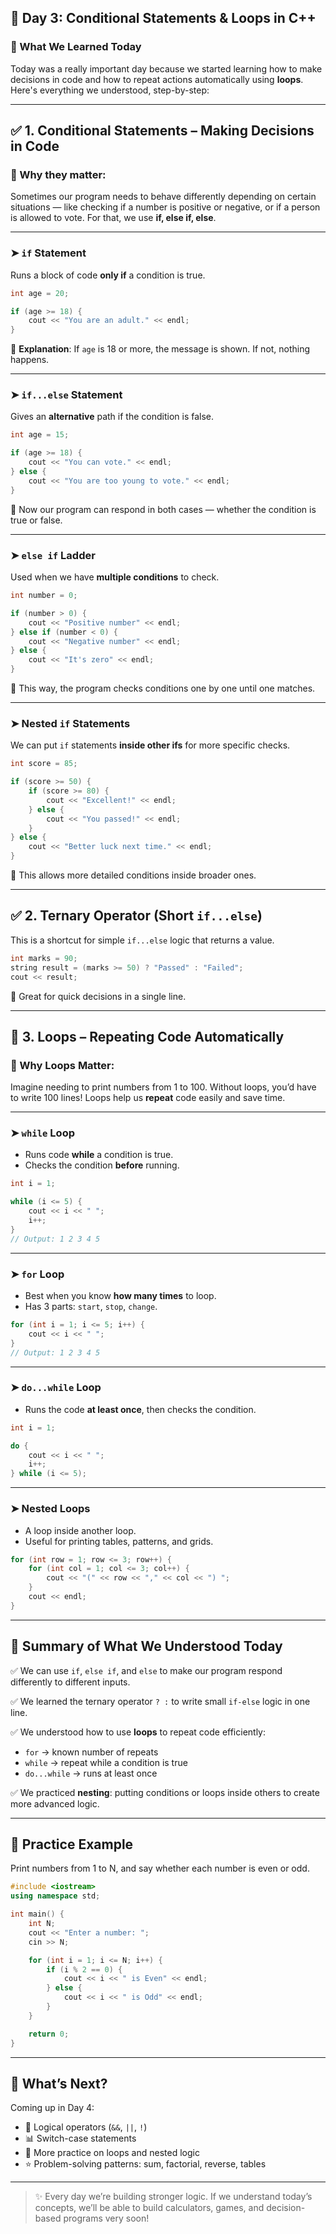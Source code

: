 ## 📘 Day 3: Conditional Statements & Loops in C++

### 🧠 What We Learned Today

Today was a really important day because we started learning how to make decisions in code and how to repeat actions automatically using **loops**. Here's everything we understood, step-by-step:

---

## ✅ 1. Conditional Statements – Making Decisions in Code

### 📌 Why they matter:

Sometimes our program needs to behave differently depending on certain situations — like checking if a number is positive or negative, or if a person is allowed to vote. For that, we use **if, else if, else**.

---

### ➤ `if` Statement

Runs a block of code **only if** a condition is true.

```cpp
int age = 20;

if (age >= 18) {
    cout << "You are an adult." << endl;
}
```

🧠 **Explanation**: If `age` is 18 or more, the message is shown. If not, nothing happens.

---

### ➤ `if...else` Statement

Gives an **alternative** path if the condition is false.

```cpp
int age = 15;

if (age >= 18) {
    cout << "You can vote." << endl;
} else {
    cout << "You are too young to vote." << endl;
}
```

🧠 Now our program can respond in both cases — whether the condition is true or false.

---

### ➤ `else if` Ladder

Used when we have **multiple conditions** to check.

```cpp
int number = 0;

if (number > 0) {
    cout << "Positive number" << endl;
} else if (number < 0) {
    cout << "Negative number" << endl;
} else {
    cout << "It's zero" << endl;
}
```

🧠 This way, the program checks conditions one by one until one matches.

---

### ➤ Nested `if` Statements

We can put `if` statements **inside other ifs** for more specific checks.

```cpp
int score = 85;

if (score >= 50) {
    if (score >= 80) {
        cout << "Excellent!" << endl;
    } else {
        cout << "You passed!" << endl;
    }
} else {
    cout << "Better luck next time." << endl;
}
```

🧠 This allows more detailed conditions inside broader ones.

---

## ✅ 2. Ternary Operator (Short `if...else`)

This is a shortcut for simple `if...else` logic that returns a value.

```cpp
int marks = 90;
string result = (marks >= 50) ? "Passed" : "Failed";
cout << result;
```

🧠 Great for quick decisions in a single line.

---

## 🔁 3. Loops – Repeating Code Automatically

### 📌 Why Loops Matter:

Imagine needing to print numbers from 1 to 100. Without loops, you’d have to write 100 lines! Loops help us **repeat** code easily and save time.

---

### ➤ `while` Loop

* Runs code **while** a condition is true.
* Checks the condition **before** running.

```cpp
int i = 1;

while (i <= 5) {
    cout << i << " ";
    i++;
}
// Output: 1 2 3 4 5
```

---

### ➤ `for` Loop

* Best when you know **how many times** to loop.
* Has 3 parts: `start`, `stop`, `change`.

```cpp
for (int i = 1; i <= 5; i++) {
    cout << i << " ";
}
// Output: 1 2 3 4 5
```

---

### ➤ `do...while` Loop

* Runs the code **at least once**, then checks the condition.

```cpp
int i = 1;

do {
    cout << i << " ";
    i++;
} while (i <= 5);
```

---

### ➤ Nested Loops

* A loop inside another loop.
* Useful for printing tables, patterns, and grids.

```cpp
for (int row = 1; row <= 3; row++) {
    for (int col = 1; col <= 3; col++) {
        cout << "(" << row << "," << col << ") ";
    }
    cout << endl;
}
```

---

## 💭 Summary of What We Understood Today

✅ We can use `if`, `else if`, and `else` to make our program respond differently to different inputs.

✅ We learned the ternary operator `? :` to write small `if-else` logic in one line.

✅ We understood how to use **loops** to repeat code efficiently:

* `for` → known number of repeats
* `while` → repeat while a condition is true
* `do...while` → runs at least once

✅ We practiced **nesting**: putting conditions or loops inside others to create more advanced logic.

---

## 🧠 Practice Example

Print numbers from 1 to N, and say whether each number is even or odd.

```cpp
#include <iostream>
using namespace std;

int main() {
    int N;
    cout << "Enter a number: ";
    cin >> N;

    for (int i = 1; i <= N; i++) {
        if (i % 2 == 0) {
            cout << i << " is Even" << endl;
        } else {
            cout << i << " is Odd" << endl;
        }
    }

    return 0;
}
```

---

## 🔎 What’s Next?

Coming up in Day 4:

* 🧩 Logical operators (`&&`, `||`, `!`)
* 📊 Switch-case statements
* 🔄 More practice on loops and nested logic
* ⭐ Problem-solving patterns: sum, factorial, reverse, tables

---

> ✨ Every day we’re building stronger logic. If we understand today’s concepts, we’ll be able to build calculators, games, and decision-based programs very soon!


